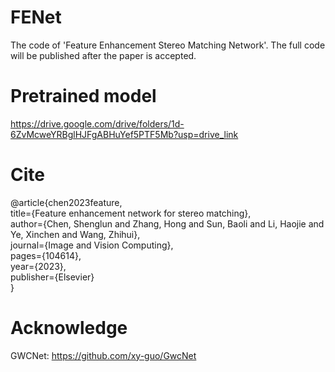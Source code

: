 # FENet
The code of 'Feature Enhancement Stereo Matching Network'. The full code will be published after the paper is accepted.

# Pretrained model
https://drive.google.com/drive/folders/1d-6ZvMcweYRBglHJFgABHuYef5PTF5Mb?usp=drive_link

# Cite
@article{chen2023feature,  
  title={Feature enhancement network for stereo matching},  
  author={Chen, Shenglun and Zhang, Hong and Sun, Baoli and Li, Haojie and Ye, Xinchen and Wang, Zhihui},  
  journal={Image and Vision Computing},  
  pages={104614},  
  year={2023},  
  publisher={Elsevier}  
}  

# Acknowledge
GWCNet: https://github.com/xy-guo/GwcNet
